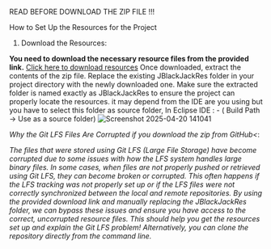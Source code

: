 READ BEFORE DOWNLOAD THE ZIP FILE !!!

How to Set Up the Resources for the Project

1) Download the Resources:

**You need to download the necessary resource files from the provided link.**
[Click here to download resources](https://mega.nz/folder/yIti3TBC#PUIxWpcMXWWx9MpWVMfXPQ)
Once downloaded, extract the contents of the zip file.
Replace the existing JBlackJackRes folder in your project directory with the newly downloaded one. Make sure the extracted folder is named exactly as JBlackJackRes to ensure the project can properly locate the resources.
it may depend from the IDE are you using but you have to select this folder as source folder, In Eclipse IDE : - ( Build Path -> Use as a source folder) 
![Screenshot 2025-04-20 141041](https://github.com/user-attachments/assets/71e36b51-040b-4eb9-bb9a-1afb7bd70387)

*Why the Git LFS Files Are Corrupted if you download the zip from GitHub<*:

*The files that were stored using Git LFS (Large File Storage) have become corrupted due to some issues with how the LFS system handles large binary files.
In some cases, when files are not properly pushed or retrieved using Git LFS, they can become broken or corrupted. This often happens if the LFS tracking was not properly set up or if the LFS files were not correctly synchronized between the local and remote repositories.
By using the provided download link and manually replacing the JBlackJackRes folder, we can bypass these issues and ensure you have access to the correct, uncorrupted resource files.
This should help you get the resources set up and explain the Git LFS problem! Alternatively, you can clone the repository directly from the command line.*
